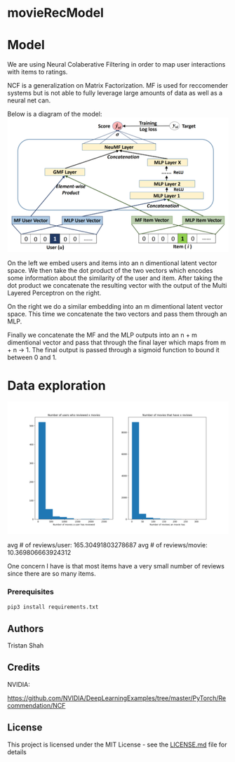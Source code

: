 # movieRecModel

# Model
We are using Neural Colaberative Filtering in order to map user interactions with items
to ratings.

NCF is a generalization on Matrix Factorization. MF is used for reccomender systems but is not able to fully leverage large amounts of data as well as a neural net can.

Below is a diagram of the model:
![](images/ncf_diagram.png)

On the left we embed users and items into an n dimentional latent vector space. We then take the dot product of the two vectors which encodes some information about the similarity of the user and item. After taking the dot product we concatenate the resulting vector with the output of the Multi Layered Perceptron on the right.

On the right we do a similar embedding into an m dimentional latent vector space. This time we concatenate the two vectors and pass them through an MLP.

Finally we concatenate the MF and the MLP outputs into an n + m dimentional vector and pass that through the final layer which maps from m + n -> 1. The final output is passed through a sigmoid function to bound it between 0 and 1.

# Data exploration

![](images/distribution_of_reviews.png)

avg # of reviews/user: 165.30491803278687
avg # of reviews/movie: 10.369806663924312

One concern I have is that most items have a very small number of reviews since there are so many items.

### Prerequisites
```
pip3 install requirements.txt
```

## Authors
Tristan Shah

## Credits
NVIDIA:

https://github.com/NVIDIA/DeepLearningExamples/tree/master/PyTorch/Recommendation/NCF

## License

This project is licensed under the MIT License - see the [LICENSE.md](LICENSE.md) file for details
